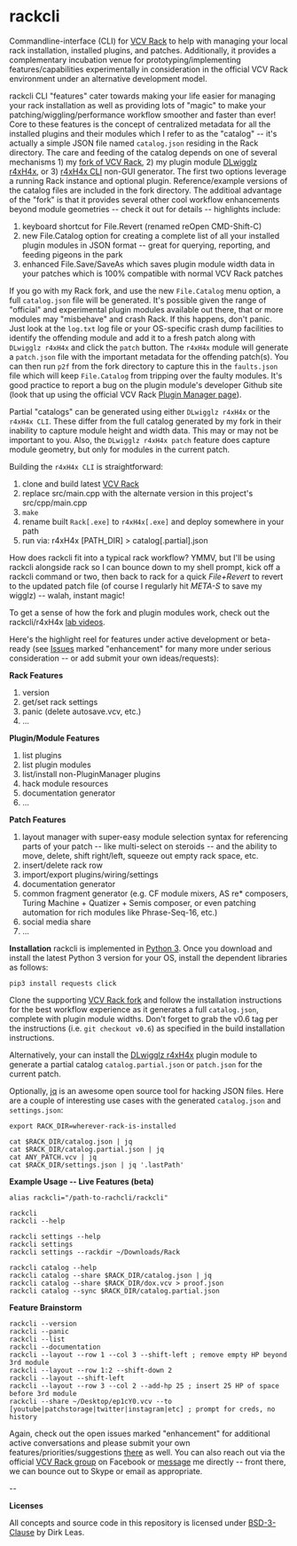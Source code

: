 # rackcli

Commandline-interface (CLI) for [VCV Rack](https://vcvrack.com/) to help with managing your local rack installation, installed plugins, and patches. Additionally, it provides a complementary incubation venue for prototyping/implementing features/capabilities experimentally in consideration in the official VCV Rack environment under an alternative development model.

rackcli CLI "features" cater towards making your life easier for managing your rack installation as well as providing lots of "magic" to make your patching/wiggling/performance workflow smoother and faster than ever! Core to these features is the concept of centralized metadata for all the
installed plugins and their modules which I refer to as the "catalog" -- it's actually a simple
JSON file named `catalog.json` residing in the Rack directory. The care and feeding of the catalog depends on one of several mechanisms 1) my [fork of VCV Rack](https://github.com/dirkleas/Rack), 2) my plugin module [DLwigglz r4xH4x](https://github.com/dirkleas/DLwigglz), or 3)
[r4xH4x CLI](https://github.com/dirkleas/rackcli/blob/master/src/cpp/main.cpp) non-GUI generator. The first two options leverage a running Rack instance and optional plugin. Reference/example versions of the catalog files
are included in the fork directory. The additioal advantage of the
 "fork" is that it provides several other cool workflow enhancements beyond module geometries -- check it out for details -- highlights include:

1. keyboard shortcut for File.Revert (renamed reOpen CMD-Shift-C)
1. new File.Catalog option for creating a complete list of all your installed plugin modules in JSON format -- great for querying, reporting, and feeding pigeons in the park
1. enhanced File.Save/SaveAs which saves plugin module width data in your patches which is 100% compatible with normal VCV Rack patches

If you go with my Rack fork, and use the new `File.Catalog` menu option, a full `catalog.json`
file will be generated. It's possible given the range of "official" and experimental plugin
 modules available out there, that or more modules may "misbehave" and crash Rack. If this happens, don't
panic. Just look at the `log.txt` log file or your OS-specific crash dump facilities to identify the offending module and add it to a fresh patch along with `DLwigglz r4xH4x` and click the `patch` button. The `r4xH4x` module will generate a `patch.json` file with the important metadata for the offending patch(s). You can then run `p2f` from the fork directory to capture this in the
 `faults.json` file which will keep `File.Catalog` from tripping over the faulty modules.
 It's good practice to report a bug on the plugin module's developer Github site (look that
up using the official VCV Rack [Plugin Manager page](https://vcvrack.com/plugins.html)).

Partial "catalogs" can be generated using either `DLwigglz r4xH4x` or the `r4xH4x CLI`. These differ
from the full catalog generated by my fork in their inability to capture module height and width data.
This may or may not be important to you. Also, the `DLwigglz r4xH4x patch` feature does capture
module geometry, but only for modules in the current patch.

Building the `r4xH4x CLI` is straightforward:

1. clone and build latest [VCV Rack]()
1. replace src/main.cpp with the alternate version in this project's src/cpp/main.cpp
1. `make`
1. rename built `Rack[.exe]` to `r4xH4x[.exe]` and deploy somewhere in your path
1. run via: r4xH4x [PATH_DIR] > catalog[.partial].json

How does rackcli fit into a typical rack workflow? YMMV, but I'll be using rackcli alongside rack so I can bounce down to my shell prompt, kick off a rackcli command or two, then back to rack for a quick *File+Revert* to revert to the updated patch file (of course I regularly hit *META-S* to save my wigglz) -- walah, instant magic!

To get a sense of how the fork and plugin modules work, check out the rackcli/r4xH4x [lab videos](https://www.youtube.com/channel/UCv-mq6lyycCbvbQiZclik7Q).

Here's the highlight reel for features under active development or beta-ready (see [Issues](https://github.com/dirkleas/rackcli/issues) marked "enhancement" for many more under serious consideration -- or add submit your own ideas/requests):

**Rack Features**
1. version
1. get/set rack settings
1. panic (delete autosave.vcv, etc.)
1. ...

**Plugin/Module Features**
1. list plugins
1. list plugin modules
1. list/install non-PluginManager plugins
1. hack module resources
1. documentation generator
1. ...

**Patch Features**
1. layout manager with super-easy module selection syntax for referencing parts of your patch -- like multi-select on steroids -- and the ability to move, delete, shift right/left, squeeze out empty rack space, etc.
1. insert/delete rack row
1. import/export plugins/wiring/settings
1. documentation generator
1. common fragment generator (e.g. CF module mixers, AS re* composers, Turing Machine + Quatizer + Semis composer, or even patching automation for rich modules like Phrase-Seq-16, etc.)
1. social media share
1. ...

**Installation**
rackcli is implemented in [Python 3](https://www.python.org/downloads/). Once you download and install the latest Python 3 version for your OS, install the dependent libraries as follows:
```
pip3 install requests click
```
Clone the supporting [VCV Rack fork](https://github.com/dirkleas/Rack) and follow the installation instructions for the best workflow experience as it generates a full `catalog.json`, complete with plugin module widths. Don't forget to grab the v0.6 tag per the instructions (i.e. `git checkout v0.6`) as specified in the build installation instructions.

Alternatively, your can install the [DLwigglz r4xH4x](https://github.com/dirkleas/DLwigglz) plugin
module to generate a partial catalog `catalog.partial.json` or `patch.json` for the current patch.

Optionally, [jq](https://stedolan.github.io/jq/) is an awesome open source tool for hacking JSON files. Here are a couple of interesting use cases with the generated `catalog.json` and `settings.json`:
```
export RACK_DIR=wherever-rack-is-installed

cat $RACK_DIR/catalog.json | jq
cat $RACK_DIR/catalog.partial.json | jq
cat ANY_PATCH.vcv | jq
cat $RACK_DIR/settings.json | jq '.lastPath'
```

**Example Usage -- Live Features (beta)**
```
alias rackcli="/path-to-rachcli/rackcli"

rackcli
rackcli --help

rackcli settings --help
rackcli settings
rackcli settings --rackdir ~/Downloads/Rack

rackcli catalog --help
rackcli catalog --share $RACK_DIR/catalog.json | jq
rackcli catalog --share $RACK_DIR/dox.vcv > proof.json
rackcli catalog --sync $RACK_DIR/catalog.partial.json
```

**Feature Brainstorm**
```
rackcli --version
rackcli --panic
rackcli --list
rackcli --documentation
rackcli --layout --row 1 --col 3 --shift-left ; remove empty HP beyond 3rd module
rackcli --layout --row 1:2 --shift-down 2
rackcli --layout --shift-left
rackcli --layout --row 3 --col 2 --add-hp 25 ; insert 25 HP of space before 3rd module
rackcli --share ~/Desktop/ep1cY0.vcv --to [youtube|patchstorage|twitter|instagram|etc] ; prompt for creds, no history
```

Again, check out the open issues marked "enhancement" for additional active conversations and please submit your own features/priorities/suggestions [there](https://github.com/dirkleas/rackcli/issues) as well. You can also reach out via the official [VCV Rack group](https://www.facebook.com/groups/vcvrack/) on Facebook or [message](https://www.facebook.com/dirkleas) me directly -- front there, we can bounce out to Skype or email as appropriate.

--

**Licenses**

All concepts and source code in this repository is licensed under [BSD-3-Clause](LICENSE) by Dirk Leas.
